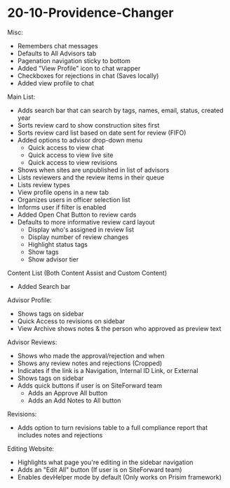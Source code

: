 # 20-10-Providence-Changer
Misc:
- Remembers chat messages
- Defaults to All Advisors tab
- Pagenation navigation sticky to bottom
- Added "View Profile" icon to chat wrapper
- Checkboxes for rejections in chat (Saves locally)
- Added view profile to chat

Main List:
- Adds search bar that can search by tags, names, email, status, created year
- Sorts review card to show construction sites first
- Sorts review card list based on date sent for review (FIFO)
- Added options to advisor drop-down menu
    - Quick access to view chat
    - Quick access to view live site
    - Quick access to view revisions
- Shows when sites are unpublished in list of advisors
- Lists reviewers and the review items in their queue
- Lists review types
- View profile opens in a new tab
- Organizes users in officer selection list
- Informs user if filter is enabled
- Added Open Chat Button to review cards
- Defaults to more informative review card layout
    - Display who's assigned in review list
    - Display number of review changes
    - Highlight status tags
    - Show tags
    - Show advisor tier

Content List (Both Content Assist and Custom Content)
- Added Search bar

Advisor Profile:
- Shows tags on sidebar
- Quick Access to revisions on sidebar
- View Archive shows notes & the person who approved as preview text

Advisor Reviews:
- Shows who made the approval/rejection and when
- Shows any review notes and rejections (Cropped)
- Indicates if the link is a Navigation, Internal ID Link, or External
- Shows tags on sidebar
- Adds quick buttons if user is on SiteForward team
    - Adds an Approve All button
    - Adds an Add Notes to All button

Revisions:
- Adds option to turn revisions table to a full compliance report that includes notes and rejections

Editing Website:
- Highlights what page you're editing in the sidebar navigation
- Adds an "Edit All" button (If user is on SiteForward team)
- Enables devHelper mode by default (Only works on Prisim framework)